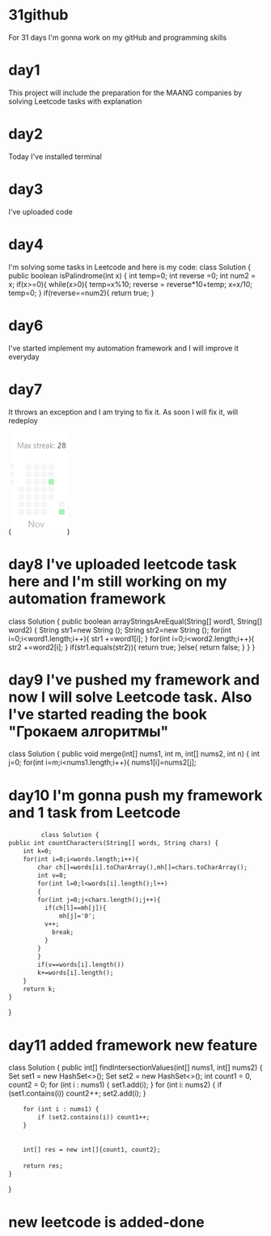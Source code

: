 # 31github

For 31 days I'm gonna work on my gitHub and programming skills

# day1

This project will include the preparation for the MAANG companies by solving Leetcode tasks with explanation

# day2

Today I've installed terminal

# day3

I've uploaded code

# day4

I'm solving some tasks in Leetcode and here is my code:
class Solution {
public boolean isPalindrome(int x) {
int temp=0;
int reverse =0;
int num2 = x;
if(x>=0){
while(x>0){
temp=x%10;
reverse = reverse\*10+temp;
x=x/10;
temp=0;
}
if(reverse==num2){
return true;
}

# day6
I've started implement my automation framework and I will improve it everyday


# day7
It throws an exception and I am trying to fix it. As soon I will fix it, will redeploy


(![Leetcode img](%D0%BB%D0%B8%D1%82%D0%BA%D0%BE%D0%B4.png))

# day8 I've uploaded leetcode task here and I'm still working on my automation framework
class Solution {
    public boolean arrayStringsAreEqual(String[] word1, String[] word2) {
        String  str1=new String ();
        String  str2=new String ();
        for(int i=0;i<word1.length;i++){
            str1 +=word1[i];
        }
        for(int i=0;i<word2.length;i++){
            str2 +=word2[i];
        }
        if(str1.equals(str2)){
            return true;
        }else{
            return false;
        }
    }
}

# day9 I've pushed my framework and now I will solve Leetcode task. Also I've started reading the book "Грокаем алгоритмы"
class Solution {
    public void merge(int[] nums1, int m, int[] nums2, int n) {
        int j=0;
        for(int i=m;i<nums1.length;i++){
             nums1[i]=nums2[j];

# day10 I'm gonna push my framework and 1 task from Leetcode

             class Solution {
    public int countCharacters(String[] words, String chars) {
        int k=0;
        for(int i=0;i<words.length;i++){
            char ch[]=words[i].toCharArray(),mh[]=chars.toCharArray();
            int v=0;
            for(int l=0;l<words[i].length();l++)
            {
            for(int j=0;j<chars.length();j++){
              if(ch[l]==mh[j]){
                  mh[j]='0';
              v++;
                break;
              }
            }
            }
            if(v==words[i].length())
            k+=words[i].length();
        }
        return k;
    }
}

# day11 added framework new feature
class Solution {
    public int[] findIntersectionValues(int[] nums1, int[] nums2) {
        Set<Integer> set1 = new HashSet<>();
        Set<Integer> set2 = new HashSet<>();
        int count1 = 0, count2 = 0;
        for (int i : nums1) {
            set1.add(i);
        }
        for (int i: nums2) {
            if (set1.contains(i)) count2++;
            set2.add(i);
        }
        
        for (int i : nums1) {
            if (set2.contains(i)) count1++;
        }
        
        
        int[] res = new int[]{count1, count2};
        
        return res;
    }
}

# new leetcode is added-done
